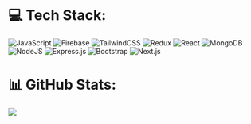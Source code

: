 
# 💻 Tech Stack:
![JavaScript](https://img.shields.io/badge/javascript-%23323330.svg?style=for-the-badge&logo=javascript&logoColor=%23F7DF1E) ![Firebase](https://img.shields.io/badge/firebase-%23039BE5.svg?style=for-the-badge&logo=firebase) ![TailwindCSS](https://img.shields.io/badge/tailwindcss-%2338B2AC.svg?style=for-the-badge&logo=tailwind-css&logoColor=white) ![Redux](https://img.shields.io/badge/redux-%23593d88.svg?style=for-the-badge&logo=redux&logoColor=white) ![React](https://img.shields.io/badge/react-%2320232a.svg?style=for-the-badge&logo=react&logoColor=%2361DAFB) ![MongoDB](https://img.shields.io/badge/MongoDB-%234ea94b.svg?style=for-the-badge&logo=mongodb&logoColor=white) ![NodeJS](https://img.shields.io/badge/node.js-6DA55F?style=for-the-badge&logo=node.js&logoColor=white) ![Express.js](https://img.shields.io/badge/express.js-%23404d59.svg?style=for-the-badge&logo=express&logoColor=%2361DAFB) ![Bootstrap](https://img.shields.io/badge/bootstrap-%23563D7C.svg?style=for-the-badge&logo=bootstrap&logoColor=white) ![Next.js](https://img.shields.io/badge/next.js-000000?style=for-the-badge&logo=nextdotjs&logoColor=white)
# 📊 GitHub Stats:
<!-- ![](https://github-readme-stats.vercel.app/api?username=Darkcodelab&theme=blueberry&hide_border=false&include_all_commits=true&count_private=true)<br/> -->
![](https://github-readme-streak-stats.herokuapp.com/?user=Darkcodelab&theme=blueberry&hide_border=false)<br/>
<!-- ![](https://github-readme-stats.vercel.app/api/top-langs/?username=Darkcodelab&theme=blueberry&hide_border=false&include_all_commits=true&count_private=true&layout=compact) -->


<!-- Proudly created with GPRM ( https://gprm.itsvg.in ) -->
